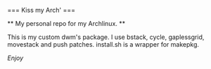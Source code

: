 === Kiss my Arch' ===

** My personal repo for my Archlinux. **

This is my custom dwm's package. I use bstack, cycle, gaplessgrid, movestack and push patches. 
install.sh is a wrapper for makepkg.

_Enjoy_
